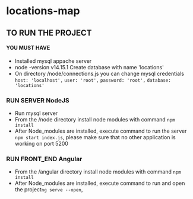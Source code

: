 # locations-map


## TO RUN THE PROJECT
#### YOU MUST HAVE
* Installed mysql appache server
* node -version v14.15.1
Create database with name 'locations'
* On directory /node/connections.js you can change mysql credentials
    `host: 'localhost',`
    `user: 'root',`
    `password: 'root',`
    `database: 'locations'`


### RUN SERVER NodeJS
* Run mysql server
* From the /node directory install node modules with command `npm install`
* After Node_modules are installed, execute command to run the server `npm start index.js`, please make sure that no other application is working on port 5200

### RUN FRONT_END Angular
* From the /angular directory install node modules with command `npm install`
* After Node_modules are installed, execute command to run and open the project`ng serve --open`,
